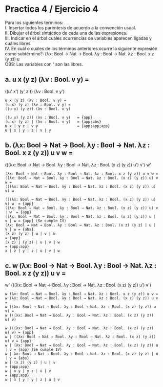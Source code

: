 # Practica 4 / Ejercicio 4  
Para los siguientes términos:  
I. Insertar todos los paréntesis de acuerdo a la convención usual.  
II. Dibujar el árbol sintáctico de cada una de las expresiones.  
III. Indicar en el árbol cuáles ocurrencias de variables aparecen ligadas y cuáles libres  
IV. En cuál o cuáles de los términos anteriores ocurre la siguiente expresión como subtérmino?: 
(λx: Bool → Nat → Bool. λy : Bool → Nat. λz : Bool. x z (y z)) u  
OBS: Las variables con ' son las libres.  

## a. u x (y z) (λv : Bool. v y) =
((u' x') (y' z')) (λv : Bool. v y') 
```
u x (y z) (λv : Bool. v y) =
(u x) (y z) (λv : Bool. v y) =
((u x) (y z)) (λv : Bool. v y) 

((u x) (y z)) (λv : Bool. v y)   = {app}
(u x) (y z) | (λv : Bool. v y)   = {app;abs}
u x | y z | v y                  = {app;app;app}
u | x | y | z | v | y
```
## b. (λx: Bool → Nat → Bool. λy : Bool → Nat. λz : Bool. x z (y z)) u v w = 
(((λx: Bool → Nat → Bool. λy : Bool → Nat. λz : Bool. (x z) (y z)) u') v') w'  
```
(λx: Bool → Nat → Bool. λy : Bool → Nat. λz : Bool. x z (y z)) u v w =
((λx: Bool → Nat → Bool. λy : Bool → Nat. λz : Bool. (x z) (y z)) u) v w =
(((λx: Bool → Nat → Bool. λy : Bool → Nat. λz : Bool. (x z) (y z)) u) v) w 

(((λx: Bool → Nat → Bool. λy : Bool → Nat. λz : Bool. (x z) (y z)) u) v) w  = {app}
((λx: Bool → Nat → Bool. λy : Bool → Nat. λz : Bool. (x z) (y z)) u) v | w  = {app}
((λx: Bool → Nat → Bool. λy : Bool → Nat. λz : Bool. (x z) (y z)) u | v | w = {app} (Se cumple IV)
(λx: Bool → Nat → Bool. λy : Bool → Nat. λz : Bool. (x z) (y z) | u | v | w = {abs}  
(x z) (y z) | u | v | w                                                     = {app}
(x z) | (y z) | u | v | w                                                   = {app;app}
x | z | y | z | u | v | w
```
## c. w (λx: Bool → Nat → Bool. λy : Bool → Nat. λz : Bool. x z (y z)) u v =
w' (((λx: Bool → Nat → Bool. λy : Bool → Nat. λz : Bool. (x z) (y z)) u') v')
```
w (λx: Bool → Nat → Bool. λy : Bool → Nat. λz : Bool. x z (y z)) u v =
w (λx: Bool → Nat → Bool. λy : Bool → Nat. λz : Bool. (x z) (y z)) u v =
w ((λx: Bool → Nat → Bool. λy : Bool → Nat. λz : Bool. (x z) (y z)) u v) =
w (((λx: Bool → Nat → Bool. λy : Bool → Nat. λz : Bool. (x z) (y z)) u) v)

w (((λx: Bool → Nat → Bool. λy : Bool → Nat. λz : Bool. (x z) (y z)) u) v) = {app}
w | ((λx: Bool → Nat → Bool. λy : Bool → Nat. λz : Bool. (x z) (y z)) u) v = {app}
w | (λx: Bool → Nat → Bool. λy : Bool → Nat. λz : Bool. (x z) (y z)) u | v = {app} (Se cumple IV)
w | λx: Bool → Nat → Bool. λy : Bool → Nat. λz : Bool. (x z) (y z) | u | v = {abs} 
w | (x z) (y z) | u | v                                                    = {app;app}
w | x y | y z | u | v                                                      = {app;app}
w | x | y | y | z | u | v
```

